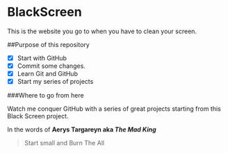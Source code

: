 # BlackScreen

This is the website you go to when you have to clean your screen.

##Purpose of this repository

- [x] Start with GitHub
- [x] Commit some changes.
- [x] Learn Git and GitHub
- [x] Start my series of projects

###Where to go from here

Watch me conquer GitHub with a series of great projects starting from this Black Screen project.

In the words of **Aerys Targareyn aka _The Mad King_**

> Start small and Burn The All
